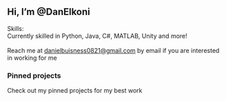 ## Hi, I’m @DanElkoni
Skills: </br>
Currently skilled in Python, Java, C#, MATLAB, Unity and more!</br>
<br/>
Reach me at danielbuisness0821@gmail.com by email if you are interested in working for me</br>

### Pinned projects
Check out my pinned projects for my best work

<!---
DanElkoni/DanElkoni is a ✨ special ✨ repository because its `README.md` (this file) appears on your GitHub profile.
You can click the Preview link to take a look at your changes.
--->
